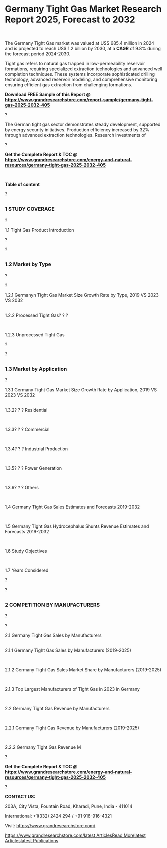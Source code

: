 <h1>Germany Tight Gas Market Research Report 2025, Forecast to 2032</h1><br/><p>The Germany Tight Gas market was valued at US$ 685.4 million in 2024 and is projected to reach US$ 1.2 billion by 2030, at a <strong>CAGR</strong> of 9.8% during the forecast period 2024-2030.</p>
 
 
 
 <p>Tight gas refers to natural gas trapped in low-permeability reservoir formations, requiring specialized extraction technologies and advanced well completion techniques. These systems incorporate sophisticated drilling technology, advanced reservoir modeling, and comprehensive monitoring ensuring efficient gas extraction from challenging formations.</p>
 
 
 
 <div><b>Download FREE Sample of this Report @ <a href="https://www.grandresearchstore.com/report-sample/germany-tight-gas-2025-2032-405">https://www.grandresearchstore.com/report-sample/germany-tight-gas-2025-2032-405</a></b></div>
 
 
 
 <p>? </p>
 
 
 
 <p>The German tight gas sector demonstrates steady development, supported by energy security initiatives. Production efficiency increased by 32% through advanced extraction technologies. Research investments of</p>
 
 
 
 <p>? </p>
 
 
 
 <div><b>Get the Complete Report & TOC @ <a href="https://www.grandresearchstore.com/energy-and-natural-resources/germany-tight-gas-2025-2032-405">https://www.grandresearchstore.com/energy-and-natural-resources/germany-tight-gas-2025-2032-405</a></b></div>
 
 
 
 <p><br />
 
 <b>Table of content</b></p>
 
 
 
 <p>? </p>
 
 
 
 <h2><span style="font-size:16px"><strong>1 STUDY COVERAGE</strong></span></h2>
 
 
 
 <p>? </p>
 
 
 
 <p>1.1 Tight Gas Product Introduction</p>
 
 
 
 <p>? </p>
 
 
 
 <p>? </p>
 
 
 
 <h2><span style="font-size:16px"><strong>1.2 Market by Type</strong></span></h2>
 
 
 
 <p>? </p>
 
 
 
 <p>? </p>
 
 
 
 <p>1.2.1 Germanyn Tight Gas Market Size Growth Rate by Type, 2019 VS 2023 VS 2032<br />
 
 <br />
 
 1.2.2 Processed Tight Gas? ? ? <br />
 
 <br />
 
 1.2.3 Unprocessed Tight Gas<br />
 
 ? </p>
 
 
 
 <p>? </p>
 
 
 
 <h2><span style="font-size:16px"><strong>1.3 Market by Application</strong></span></h2>
 
 
 
 <p>? </p>
 
 
 
 <p>1.3.1 Germany Tight Gas Market Size Growth Rate by Application, 2019 VS 2023 VS 2032<br />
 
 <br />
 
 1.3.2? ? ? Residential<br />
 
 <br />
 
 1.3.3? ? ? Commercial<br />
 
 <br />
 
 1.3.4? ? ? Industrial Production<br />
 
 <br />
 
 1.3.5? ? ? Power Generation<br />
 
 <br />
 
 1.3.6? ? ? Others<br />
 
 <br />
 
 1.4 Germany Tight Gas Sales Estimates and Forecasts 2019-2032<br />
 
 <br />
 
 1.5 Germany Tight Gas Hydrocephalus Shunts Revenue Estimates and Forecasts 2019-2032<br />
 
 <br />
 
 1.6 Study Objectives<br />
 
 <br />
 
 1.7 Years Considered</p>
 
 
 
 <p>? </p>
 
 
 
 <p>? </p>
 
 
 
 <h2><span style="font-size:16px"><strong>2 COMPETITION BY MANUFACTURERS</strong></span></h2>
 
 
 
 <p>? </p>
 
 
 
 <p>? </p>
 
 
 
 <p>2.1 Germany Tight Gas Sales by Manufacturers<br />
 
 <br />
 
 2.1.1 Germany Tight Gas Sales by Manufacturers (2019-2025)<br />
 
 <br />
 
 2.1.2 Germany Tight Gas Sales Market Share by Manufacturers (2019-2025)<br />
 
 <br />
 
 2.1.3 Top Largest Manufacturers of Tight Gas in 2023 in Germany<br />
 
 <br />
 
 2.2 Germany Tight Gas Revenue by Manufacturers<br />
 
 <br />
 
 2.2.1 Germany Tight Gas Revenue by Manufacturers (2019-2025)<br />
 
 <br />
 
 2.2.2 Germany Tight Gas Revenue M</p>
 
 
 
 <p>? </p>
 
 
 
 <div><b>Get the Complete Report & TOC @ <a href="https://www.grandresearchstore.com/energy-and-natural-resources/germany-tight-gas-2025-2032-405">https://www.grandresearchstore.com/energy-and-natural-resources/germany-tight-gas-2025-2032-405</a></b></div>
 
 
 
 <p>? </p>
 
 
 
 <p><b>CONTACT US:</b><br />
 
 203A, City Vista, Fountain Road, Kharadi, Pune, India - 411014<br />
 
 International: +1(332) 2424 294 / +91 916-916-4321<br />
 
 Visit: <a href="https://www.grandresearchstore.com/">https://www.grandresearchstore.com/</a><br />
 
 <a href="https://gyeongbokgung.com">https://www.grandresearchstore.com/</a><a href="https://hallyeomaritime.com">latest Articles</a><a href="https://jingwansa.com">Read More</a><a href="https://nguoiviet.jp/">latest Articles</a><a href="https://www.intelmarketresearch.com/">latest Publications</a></p>
